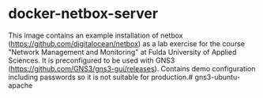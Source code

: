 # docker-netbox-server

This image contains an example installation of netbox (https://github.com/digitalocean/netbox) as a lab exercise for the course "Network Management and Monitoring" at Fulda University of Applied Sciences. It is preconfigured to be used with GNS3 (https://github.com/GNS3/gns3-gui/releases). Contains demo configuration including passwords so it is not suitable for production.# gns3-ubuntu-apache
